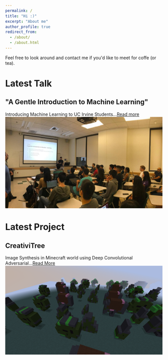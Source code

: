 ```yaml
---
permalink: /
title: "Hi :)"
excerpt: "About me"
author_profile: true
redirect_from: 
  - /about/
  - /about.html
---
```


Feel free to look around and contact me if you'd like to meet for coffe (or tea).

Latest Talk
======

"A Gentle Introduction to Machine Learning"
------
Introducing Machine Learning to UC Irvine Students...[Read more](https://avourakis.github.io/portfolio)
<a href="https://avourakis.github.io/portfolio">
<img src="/images/test_image.jpg" alt="Talk at UCI" style="width: 500px;"/>
</a>


Latest Project
======

CreativiTree
-----
Image Synthesis in Minecraft world using Deep Convolutional Adversarial...<a href="https://jtjanecek.github.io/CreativiTree" target="_blank">Read More</a>
<a href="https://jtjanecek.github.io/CreativiTree" target="_blank">
<img src="/images/creativitree.png" alt="Talk at UCI" style="width: 500px;"/>
</a>